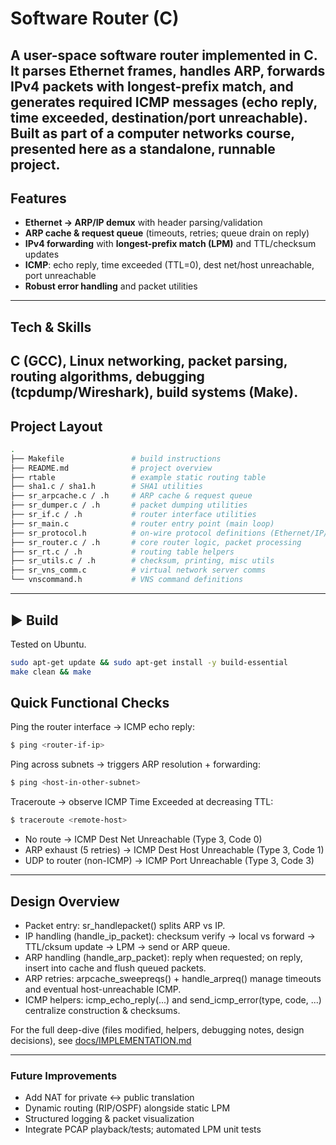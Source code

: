 # Software Router (C)

A user-space software router implemented in C. It parses Ethernet frames, handles ARP, forwards IPv4 packets with longest-prefix match, and generates required ICMP messages (echo reply, time exceeded, destination/port unreachable). Built as part of a computer networks course, presented here as a standalone, runnable project.
---
## Features
- **Ethernet → ARP/IP demux** with header parsing/validation
- **ARP cache & request queue** (timeouts, retries; queue drain on reply)
- **IPv4 forwarding** with **longest-prefix match (LPM)** and TTL/checksum updates
- **ICMP**: echo reply, time exceeded (TTL=0), dest net/host unreachable, port unreachable
- **Robust error handling** and packet utilities
---
## Tech & Skills
C (GCC), Linux networking, packet parsing, routing algorithms, debugging (tcpdump/Wireshark), build systems (Make).
---
## Project Layout
```bash
.
├── Makefile               # build instructions
├── README.md              # project overview
├── rtable                 # example static routing table
├── sha1.c / sha1.h        # SHA1 utilities
├── sr_arpcache.c / .h     # ARP cache & request queue
├── sr_dumper.c / .h       # packet dumping utilities
├── sr_if.c / .h           # router interface utilities
├── sr_main.c              # router entry point (main loop)
├── sr_protocol.h          # on-wire protocol definitions (Ethernet/IP/ARP/ICMP)
├── sr_router.c / .h       # core router logic, packet processing
├── sr_rt.c / .h           # routing table helpers
├── sr_utils.c / .h        # checksum, printing, misc utils
├── sr_vns_comm.c          # virtual network server comms
└── vnscommand.h           # VNS command definitions
```

--- 

## ▶️ Build
Tested on Ubuntu.
```bash
sudo apt-get update && sudo apt-get install -y build-essential
make clean && make
```

## Quick Functional Checks

Ping the router interface → ICMP echo reply:
```bash
$ ping <router-if-ip>
```

Ping across subnets → triggers ARP resolution + forwarding:
```bash
$ ping <host-in-other-subnet>
```

Traceroute → observe ICMP Time Exceeded at decreasing TTL:
```bash
$ traceroute <remote-host>
```

- No route → ICMP Dest Net Unreachable (Type 3, Code 0)
- ARP exhaust (5 retries) → ICMP Dest Host Unreachable (Type 3, Code 1)
- UDP to router (non-ICMP) → ICMP Port Unreachable (Type 3, Code 3)
---

## Design Overview

- Packet entry: sr_handlepacket() splits ARP vs IP.
- IP handling (handle_ip_packet): checksum verify → local vs forward → TTL/cksum update → LPM → send or ARP queue.
- ARP handling (handle_arp_packet): reply when requested; on reply, insert into cache and flush queued packets.
- ARP retries: arpcache_sweepreqs() + handle_arpreq() manage timeouts and eventual host-unreachable ICMP.
- ICMP helpers: icmp_echo_reply(...) and send_icmp_error(type, code, ...) centralize construction & checksums.

For the full deep-dive (files modified, helpers, debugging notes, design decisions), see [docs/IMPLEMENTATION.md](https://github.com/ldicker6/router/blob/main/IMPLEMENTATION.md)

---

### Future Improvements

- Add NAT for private ↔ public translation
- Dynamic routing (RIP/OSPF) alongside static LPM
- Structured logging & packet visualization
- Integrate PCAP playback/tests; automated LPM unit tests
